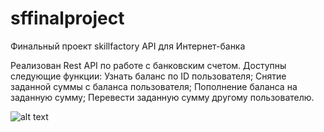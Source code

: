 # sffinalproject
Финальный проект skillfactory
API для Интернет-банка

Реализован Rest API по работе с банковским счетом.
Доступны следующие функции:
    Узнать баланс по ID пользователя;
    Снятие заданной суммы с баланса пользователя;
    Пополнение баланса на заданную сумму;
    Перевести заданную сумму другому пользователю.

![alt text]([https://github.com/[username]/[reponame]/blob/[branch]/image.jpg](https://github.com/victor-b81/sffinalproject/blob/master/src/screenshotdb/Screenshot_3.png)?raw=true)
